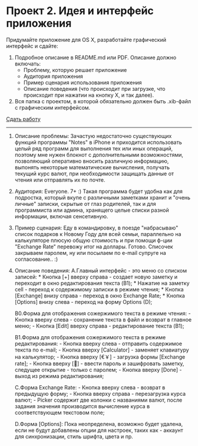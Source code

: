 Проект 2. Идея и интерфейс приложения
=============

Придумайте приложение для OS X, разработайте графический интерфейс и сдайте:

1. Подробное описание в README.md или PDF. Описание должно включать:
	* Проблему, которую решает приложение
	* Аудитория приложения
	* Пример сценария использования приложения
	* Описание поведения (что происходит при загрузке, что происходит при нажатии на кнопку Х, и так далее).
2. Вся папка с проектом, в которой обязательно должен быть .xib-файл с графическим интерфейсом.

[Сдать работу](https://u.hexlet.org/courses/4/assignments/6)

--------------------------------------------------------------------------------------------------------------------

1. Описание проблемы:
	Зачастую недостаточно существующих функций программы "Notes" в iPhone 
	и приходится использовать целый ряд программ для выполнения тех или иных операций, 
	поэтому мне нужен блокнот с дополнительными возможностями, позволяющий оперативно 
	вносить различную информацию, выпонять некоторые математические вычисления,
	получать текущий курс валют, при необходимости защищать данные от чтения 
	или отправлять их по почте.

2. Аудитория: Everyone. 7+ :)
	Такая программа будет удобна как для подростка, который вкупе с различными заметками 
	хранит и "очень личные" записки, скрытые от глаз родителей, 
	так и для программиста или админа, хранящего целые списки разной информации, 
	включая сенсетивную.  
	
3. Пример сценария:
	Еду в командировку, в поезде "набрасываю" список подарков к Новому Году для всей семьи, 
	параллельно на калькуляторе плюсую общую стоимость и при помощи ф-ции "Exchange Rate" 
	перевожу итог на доллары. Готово. Списочек закрываем паролем, 
	ну или посылаем по e-mail супруге на согласование.. :)   
		
4. Описание поведения:
	A.Главный интерфейс - это меню со списком записей:
		* Кнопка [+] вверху справа - создает новую заметку и переходит в окно редактирования текста (B1);
		* Нажатие на заметку сell - переход к содержимому записки в режиме чтения;
		* Кнопка [Exchange] внизу справа - переход в окно Exchange Rate;
		* Кнопка [Options] внизу слева - переход на форму Options (D);

	B0.Форма для отображения сожержимого текста в режиме чтения:
		- Кнопка вверху слева - сохранение текста в файл и возврат в главное меню;
		- Кнопка [Edit] вверху справа - редактирование текста (B1);

	B1.Форма для отображения сожержимого текста в режиме редактирования:
		- Кнопка вверху слева - отправить содержимое текста по e-mail;
		- Кнопка вверху [Calculator] - заменяет клавиатуру на калькулятор;
		- Кнопка вверху [€￥] - загрузка формы [Exchange rate];
		- Кнопка вверху [🔑] - ввести пароль и зашифровать заметку, следущее открытие - только с паролем;
		- Кнопка вверху [Done] - выход из режима редактирования;

	C.Форма Exchange Rate:
		- Кнопка вверху слева - возврат в предыдущую форму;
		- Кнопка вверху справа - перезагрузка курса валют;
		- Picker содержит две колонки с названиями валют, после задания значения производится вычисление курса в соответствующем текстовом поле;

	D.Форма [Options]:
		Пока неопределена, возможно будет удалена, если не будут добавлены опции для настроек, 
		таких как - аккаунт для синхронизации, стиль шрифта, цвета и пр. 
		
